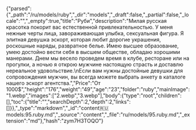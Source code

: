 {"parsed":{"_path":"/ru/models/ruby","_dir":"models","_draft":false,"_partial":false,"_locale":"","_empty":true,"title":"Руби","description":"Милая русская красотка покорит вас естественной привлекательностью. У меня нежные черты лица, завораживающая улыбка, сексуальная фигура. Я элитная девушка эскорт, которая любит дорогие украшения, роскошные наряды, развратное белье. Имею высшее образование, умею достойно вести себя в высшем обществе, обладаю хорошими манерами. Днем мы весело проведем время в клубе, ресторане или на прогулки, а ночью я открою мужчине настоящую страсть и доставлю нереальное удовольствие.\nЕсли вам нужны достойные девушки для сопровождения мужчин, вы всегда можете выбрать анкету в каталоге нашего эскорт агентства.","Price":"От 1000$","height":"176","weight":"49","age":"23","folder":"ruby","mainImage":"1.webp","images":["2.webp","3.webp"],"body":{"type":"root","children":[],"toc":{"title":"","searchDepth":2,"depth":2,"links":[]}},"_type":"markdown","_id":"content:ru:models:95.ruby.md","_source":"content","_file":"ru/models/95.ruby.md","_extension":"md"},"hash":"zym7H3TOQO"}